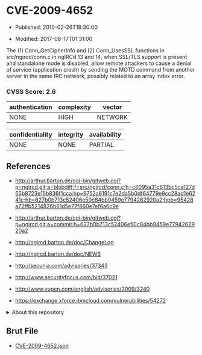 # CVE-2009-4652

- Published: 2010-02-26T18:30:00

- Modified: 2017-08-17T01:31:00

The (1) Conn_GetCipherInfo and (2) Conn_UsesSSL functions in src/ngircd/conn.c in ngIRCd 13 and 14, when SSL/TLS support is present and standalone mode is disabled, allow remote attackers to cause a denial of service (application crash) by sending the MOTD command from another server in the same IRC network, possibly related to an array index error.

### CVSS Score: **2.6**

| authentication | complexity | vector |
| --- | --- | --- |
| NONE | HIGH | NETWORK |

| confidentiality | integrity | availability |
| --- | --- | --- |
| NONE | NONE | PARTIAL |

## References

* http://arthur.barton.de/cgi-bin/gitweb.cgi?p=ngircd.git;a=blobdiff;f=src/ngircd/conn.c;h=c6095a31c613bc5ca127d55b8723e15b836f1cca;hp=9752a6191c7e2da5b0df64779e9cc28ad1e6241c;hb=627b0b713c52406e50c84bb9459e7794262920a2;hpb=95428a72ffb5214826b61d5e77f860e7ef6a6c9e

* http://arthur.barton.de/cgi-bin/gitweb.cgi?p=ngircd.git;a=commit;h=627b0b713c52406e50c84bb9459e7794262920a2

* http://ngircd.barton.de/doc/ChangeLog

* http://ngircd.barton.de/doc/NEWS

* http://secunia.com/advisories/37343

* http://www.securityfocus.com/bid/37021

* http://www.vupen.com/english/advisories/2009/3240

* https://exchange.xforce.ibmcloud.com/vulnerabilities/54272

<details>
<summary>About this repository</summary> 

  This repository is part of the project [Live Hack CVE](https://github.com/Live-Hack-CVE). Main website can be found [www.live-hack.org](https://www.live-hack.org) 
  
  Made by [Sn0wAlice](https://github.com/Sn0wAlice) for the people that care about security and need to have a feed of the latest CVEs. Hope you enjoy it, don't forget to star the repo and follow me on [Twitter](https://twitter.com/Sn0wAlice) and [Github](https://github.com/Sn0wAlice). And that is my [personnal website](https://www.alice-snow.me/)

  - [Home Page](https://github.com/Live-Hack-CVE)
  - [Framework](https://github.com/Live-Hack-CVE/cve-framework)
  - [CVE database](https://github.com/Live-Hack-CVE/full_database)
  - [Changelog](https://github.com/Live-Hack-CVE/Changelog)
</details>

## Brut File

* [CVE-2009-4652.json](https://raw.githubusercontent.com/Live-Hack-CVE/full_database/main/cves/2009/CVE-2009-4652.json)

